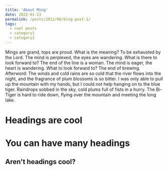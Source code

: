 ```yaml
---
title: 'About Ming'
date: 2022-01-23
permalink: /posts/2012/08/blog-post-1/
tags:
  - cool posts
  - category1
  - category2
---
```


Mings are grand, tops are proud. What is the meaning? To be exhausted by the Lord.
The mind is perplexed, the eyes are wandering. What is there to look forward to? The end of the line is a woman.
The mind is eager, the heart is wandering. What to look forward to? The end of brewing.
Afterword: The winds and cold rains are so cold that the river flows into the night, and the fragrance of plum blossoms is so bitter. I was only able to pull up the mountain with my hands, but I could not help hanging on to the blue tiger. Raindrops sobbed in the sky, cold plums full of fists in a hurry. The Bi-Tiger is hard to ride down, flying over the mountain and meeting the long lake.

Headings are cool
======

You can have many headings
======

Aren't headings cool?
------
